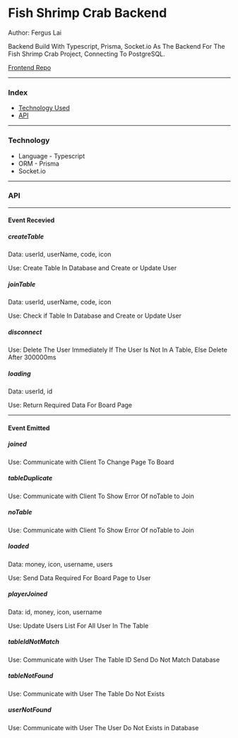 # Fish Shrimp Crab Backend

Author: Fergus Lai

Backend Build With Typescript, Prisma, Socket.io As The Backend For The Fish Shrimp Crab Project, Connecting To PostgreSQL. 

[Frontend Repo](https://github.com/Fergus-Lai/fishShrimpCrabFrontend)

-----
### Index
* [Technology Used](#technology) 
* [API](#api)
-----

### Technology
* Language - Typescript
* ORM - Prisma
* Socket.io
-----
### API
-----
#### Event Recevied

##### createTable

Data: userId, userName, code, icon

Use: Create Table In Database and Create or Update User

##### joinTable

Data: userId, userName, code, icon

Use: Check if Table In Database and Create or Update User

##### disconnect

Use: Delete The User Immediately If The User Is Not In A Table, Else Delete After 300000ms

##### loading

Data: userId, id

Use: Return Required Data For Board Page

-----

#### Event Emitted

##### joined

Use: Communicate with Client To Change Page To Board

##### tableDuplicate

Use: Communicate with Client To Show Error Of noTable to Join

##### noTable

Use: Communicate with Client To Show Error Of noTable to Join

##### loaded

Data: money, icon, username, users

Use: Send Data Required For Board Page to User

##### playerJoined

Data: id, money, icon, username

Use: Update Users List For All User In The Table

##### tableIdNotMatch

Use: Communicate with User The Table ID Send Do Not Match Database

##### tableNotFound

Use: Communicate with User The Table Do Not Exists

##### userNotFound

Use: Communicate with User The User Do Not Exists in Database
